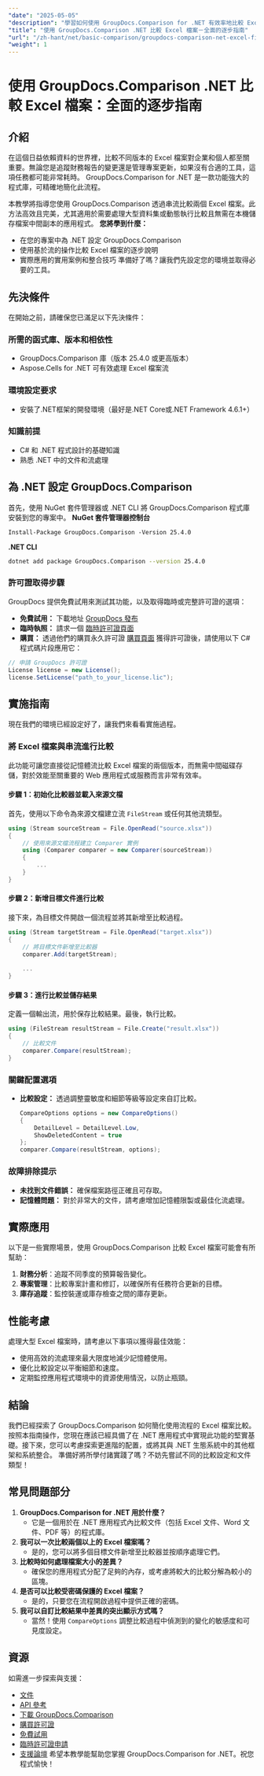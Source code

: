 ```yaml
---
"date": "2025-05-05"
"description": "學習如何使用 GroupDocs.Comparison for .NET 有效率地比較 Excel 文件，並遵循詳細的逐步指南。立即簡化您的資料管理任務。"
"title": "使用 GroupDocs.Comparison .NET 比較 Excel 檔案－全面的逐步指南"
"url": "/zh-hant/net/basic-comparison/groupdocs-comparison-net-excel-files-step-by-step-guide/"
"weight": 1
---
```


# 使用 GroupDocs.Comparison .NET 比較 Excel 檔案：全面的逐步指南
## 介紹
在這個日益依賴資料的世界裡，比較不同版本的 Excel 檔案對企業和個人都至關重要。無論您是追蹤財務報告的變更還是管理專案更新，如果沒有合適的工具，這項任務都可能非常耗時。 GroupDocs.Comparison for .NET 是一款功能強大的程式庫，可精確地簡化此流程。

本教學將指導您使用 GroupDocs.Comparison 透過串流比較兩個 Excel 檔案。此方法高效且完美，尤其適用於需要處理大型資料集或動態執行比較且無需在本機儲存檔案中間副本的應用程式。
**您將學到什麼：**
- 在您的專案中為 .NET 設定 GroupDocs.Comparison
- 使用基於流的操作比較 Excel 檔案的逐步說明
- 實際應用的實用案例和整合技巧
準備好了嗎？讓我們先設定您的環境並取得必要的工具。
## 先決條件
在開始之前，請確保您已滿足以下先決條件：
### 所需的函式庫、版本和相依性
- GroupDocs.Comparison 庫（版本 25.4.0 或更高版本）
- Aspose.Cells for .NET 可有效處理 Excel 檔案流
### 環境設定要求
- 安裝了.NET框架的開發環境（最好是.NET Core或.NET Framework 4.6.1+）
### 知識前提
- C# 和 .NET 程式設計的基礎知識
- 熟悉 .NET 中的文件和流處理
## 為 .NET 設定 GroupDocs.Comparison
首先，使用 NuGet 套件管理器或 .NET CLI 將 GroupDocs.Comparison 程式庫安裝到您的專案中。
**NuGet 套件管理器控制台**
```shell
Install-Package GroupDocs.Comparison -Version 25.4.0
```
**.NET CLI**
```bash
dotnet add package GroupDocs.Comparison --version 25.4.0
```
### 許可證取得步驟
GroupDocs 提供免費試用來測試其功能，以及取得臨時或完整許可證的選項：
- **免費試用：** 下載地址 [GroupDocs 發布](https://releases.groupdocs.com/comparison/net/)
- **臨時執照：** 請求一個 [臨時許可證頁面](https://purchase.groupdocs.com/temporary-license/)
- **購買：** 透過他們的購買永久許可證 [購買頁面](https://purchase.groupdocs.com/buy)
獲得許可證後，請使用以下 C# 程式碼片段應用它：
```csharp
// 申請 GroupDocs 許可證
License license = new License();
license.SetLicense("path_to_your_license.lic");
```
## 實施指南
現在我們的環境已經設定好了，讓我們來看看實施過程。
### 將 Excel 檔案與串流進行比較
此功能可讓您直接從記憶體流比較 Excel 檔案的兩個版本，而無需中間磁碟存儲，對於效能至關重要的 Web 應用程式或服務而言非常有效率。
#### 步驟 1：初始化比較器並載入來源文檔
首先，使用以下命令為來源文檔建立流 `FileStream` 或任何其他流類型。
```csharp
using (Stream sourceStream = File.OpenRead("source.xlsx"))
{
    // 使用來源文檔流程建立 Comparer 實例
    using (Comparer comparer = new Comparer(sourceStream))
    {
        ...
    }
}
```
#### 步驟 2：新增目標文件進行比較
接下來，為目標文件開啟一個流程並將其新增至比較過程。
```csharp
using (Stream targetStream = File.OpenRead("target.xlsx"))
{
    // 將目標文件新增至比較器
    comparer.Add(targetStream);
    
    ...
}
```
#### 步驟 3：進行比較並儲存結果
定義一個輸出流，用於保存比較結果。最後，執行比較。
```csharp
using (FileStream resultStream = File.Create("result.xlsx"))
{
    // 比較文件
    comparer.Compare(resultStream);
}
```
### 關鍵配置選項
- **比較設定：** 透過調整靈敏度和細節等級等設定來自訂比較。
  ```csharp
  CompareOptions options = new CompareOptions()
  {
      DetailLevel = DetailLevel.Low,
      ShowDeletedContent = true
  };
  comparer.Compare(resultStream, options);
  ```
### 故障排除提示
- **未找到文件錯誤：** 確保檔案路徑正確且可存取。
- **記憶體問題：** 對於非常大的文件，請考慮增加記憶體限製或最佳化流處理。
## 實際應用
以下是一些實際場景，使用 GroupDocs.Comparison 比較 Excel 檔案可能會有所幫助：
1. **財務分析**：追蹤不同季度的預算報告變化。
2. **專案管理**：比較專案計畫和修訂，以確保所有任務符合更新的目標。
3. **庫存追蹤**：監控裝運或庫存檢查之間的庫存更新。
## 性能考慮
處理大型 Excel 檔案時，請考慮以下事項以獲得最佳效能：
- 使用高效的流處理來最大限度地減少記憶體使用。
- 優化比較設定以平衡細節和速度。
- 定期監控應用程式環境中的資源使用情況，以防止瓶頸。
## 結論
我們已經探索了 GroupDocs.Comparison 如何簡化使用流程的 Excel 檔案比較。按照本指南操作，您現在應該已經具備了在 .NET 應用程式中實現此功能的堅實基礎。接下來，您可以考慮探索更進階的配置，或將其與 .NET 生態系統中的其他框架和系統整合。
準備好將所學付諸實踐了嗎？不妨先嘗試不同的比較設定和文件類型！
## 常見問題部分
1. **GroupDocs.Comparison for .NET 用於什麼？**
   - 它是一個用於在 .NET 應用程式內比較文件（包括 Excel 文件、Word 文件、PDF 等）的程式庫。
2. **我可以一次比較兩個以上的 Excel 檔案嗎？**
   - 是的，您可以將多個目標文件新增至比較器並按順序處理它們。
3. **比較時如何處理檔案大小的差異？**
   - 確保您的應用程式分配了足夠的內存，或考慮將較大的比較分解為較小的區塊。
4. **是否可以比較受密碼保護的 Excel 檔案？**
   - 是的，只要您在流程開啟過程中提供正確的密碼。
5. **我可以自訂比較結果中差異的突出顯示方式嗎？**
   - 當然！使用 `CompareOptions` 調整比較過程中偵測到的變化的敏感度和可見度設定。
## 資源
如需進一步探索與支援：
- [文件](https://docs.groupdocs.com/comparison/net/)
- [API 參考](https://reference.groupdocs.com/comparison/net/)
- [下載 GroupDocs.Comparison](https://releases.groupdocs.com/comparison/net/)
- [購買許可證](https://purchase.groupdocs.com/buy)
- [免費試用](https://releases.groupdocs.com/comparison/net/)
- [臨時許可證申請](https://purchase.groupdocs.com/temporary-license/)
- [支援論壇](https://forum.groupdocs.com/c/comparison/)
希望本教學能幫助您掌握 GroupDocs.Comparison for .NET。祝您程式愉快！
